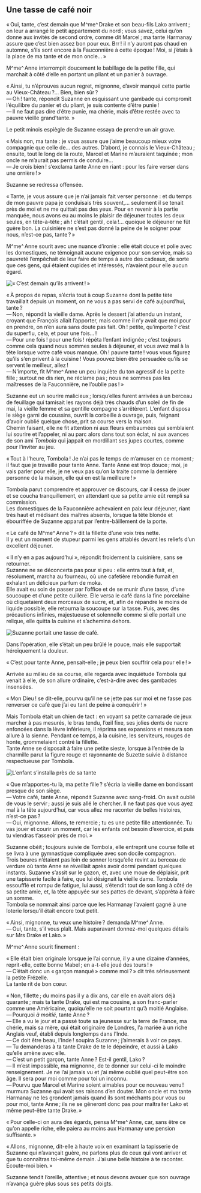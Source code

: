 ## Une tasse de café noir

« Oui, tante, c’est demain que M^me^ Drake et son beau-fils Lako 
arrivent ; on leur a arrangé le petit appartement du nord ; vous savez, 
celui qu’on donne aux invités de second ordre, comme dit Marcel ; ma tante 
Harmanay assure que c’est bien assez bon pour eux. Brr ! il n’y auront 
pas chaud en automne, s’ils sont encore à la Fauconnière à cette 
époque ! Moi, si j’étais à la place de ma tante et de mon oncle… »

M^me^ Anne interrompit doucement le babillage de la petite fille, qui marchait à 
côté d’elle en portant un pliant et un panier à ouvrage.

« Ainsi, tu n’éprouves aucun regret, mignonne, d’avoir manqué cette 
partie au Vieux-Château ?… Bien, bien sûr ?  
— Oh ! tante, répondit Suzanne en esquissant une gambade qui compromit 
l’équilibre du panier et du pliant, je suis contente d’être punie !  
— Il ne faut pas dire d’être punie, ma chérie, mais d’être restée 
avec ta pauvre vieille grand’tante. »

Le petit minois espiègle de Suzanne essaya de prendre un air grave.

« Mais non, ma tante : je vous assure que j’aime beaucoup mieux votre 
compagnie que celle de… des autres. D’abord, je connais le 
Vieux-Château ; ensuite, tout le long de la route, Marcel et Marine 
m’auraient taquinée ; mon oncle ne m’aurait pas permis de conduire…  
— Je crois bien ! s’exclama tante Anne en riant : pour les faire verser 
dans une ornière ! »

Suzanne se redressa offensée.

« Tante, je vous assure que je n’ai jamais fait verser personne : et du 
temps de mon pauvre papa je conduisais très souvent,… seulement il se tenait 
près de moi et ne me quittait pas des yeux. Pour en revenir à la partie 
manquée, nous avons eu au moins le plaisir de déjeuner toutes les deux 
seules, en tête-à-tête ; ah ! c’était gentil, cela !… quoique le 
déjeuner ne fût guère bon. La cuisinière ne s’est pas donné la peine de 
le soigner pour nous, n’est-ce pas, tante ? »

M^me^ Anne sourit avec une nuance d’ironie : elle était douce et polie avec 
les domestiques, ne témoignait aucune exigence pour son service, mais sa 
pauvreté l’empêchait de leur faire de temps à autre des cadeaux, de sorte 
que ces gens, qui étaient cupides et intéressés, n’avaient pour elle aucun 
égard.

![« C’est demain qu’ils arrivent ! »](../images/page021.jpg)

« À propos de repas, s’écria tout à coup Suzanne dont la petite tète 
travaillait depuis un moment, on ne vous a pas servi de café aujourd’hui, 
tante ?  
— Non, répondit la vieille dame. Après le dessert j’ai attendu un 
instant, croyant que François allait l’apporter, mais comme il n’y avait 
que moi pour en prendre, on n’en aura sans doute pas fait. Oh ! petite, 
qu’importe ? c’est du superflu, cela, et pour une fois… !  
— Pour une fois ! pour une fois ! répéta l’enfant indignée ; 
c’est toujours comme cela quand nous sommes seules à déjeuner, et vous avez 
mal à la tête lorsque votre café vous manque. Oh ! pauvre tante ! vous 
vous figurez qu’ils s’en privent à la cuisine ! Vous pouvez bien être 
persuadée qu’ils se servent le meilleur, allez !  
— N’importe, fit M^me^ Anne un peu inquiète du ton agressif de la petite 
fille ; surtout ne dis rien, ne réclame pas ; nous ne sommes pas les 
maîtresses de la Fauconnière, ne l’oublie pas ! »

Suzanne eut un sourire malicieux ; lorsqu’elles furent arrivées à un 
berceau de feuillage qui tamisait les rayons déjà très chauds d’un soleil 
de fin de mai, la vieille femme et sa gentille compagne s’arrêtèrent. 
L’enfant disposa le siège garni de coussins, ouvrit la corbeille à ouvrage, 
puis, feignant d’avoir oublié quelque chose, prit sa course vers la maison.  
Chemin faisant, elle ne fit attention ni aux fleurs embaumées qui semblaient 
lui sourire et l’appeler, ni au parc alors dans tout son éclat, ni aux 
avances de son ami _Tombola_ qui jappait en mordillant ses jupes courtes, comme 
pour l’inviter au jeu.

« Tout à l’heure, Tombola ! Je n’ai pas le temps de m’amuser en ce 
moment ; il faut que je travaille pour tante Anne. Tante Anne est trop 
douce ; moi, je vais parler pour elle, je ne veux pas qu’on la traite comme 
la dernière personne de la maison, elle qui en est la meilleure ! »

Tombola parut comprendre et approuver ce discours, car il cessa de jouer et se 
coucha tranquillement, en attendant que sa petite amie eût rempli sa 
commission.  
Les domestiques de la Fauconnière achevaient en paix leur déjeuner, riant 
très haut et médisant des maîtres absents, lorsque la tête blonde et 
ébouriffée de Suzanne apparut par l’entre-bâillement de la porte.

« Le café de M^me^ Anne ? » dit la fillette d’une voix très nette.  
Il y eut un moment de stupeur parmi les gens attablés devant les reliefs 
d’un excellent déjeuner.

« Il n’y en a pas aujourd’hui », répondit froidement la cuisinière, 
sans se retourner.  
Suzanne ne se déconcerta pas pour si peu : elle entra tout à fait, et, 
résolument, marcha au fourneau, où une cafetière rebondie fumait en exhalant 
un délicieux parfum de moka.  
Elle avait eu soin de passer par l’office et de se munir d’une tasse, 
d’une soucoupe et d’une petite cuillère.
Elle versa le café dans la fine porcelaine où cliquetaient deux morceaux de 
sucre, et, afin de répandre le moins de liquide possible, elle retourna la 
soucoupe sur la tasse. Puis, avec des précautions infinies, majestueuse et 
solennelle comme si elle portait une relique, elle quitta la cuisine et 
s’achemina dehors.

![Suzanne portait une tasse de café.](../images/page023.jpg)

Dans l’opération, elle s’était un peu brûlé le pouce, mais elle 
supportait héroïquement la douleur.

« C’est pour tante Anne, pensait-elle ; je peux bien souffrir cela pour 
elle ! »

Arrivée au milieu de sa course, elle regarda avec inquiétude Tombola qui 
venait à elle, de son allure ordinaire, c’est-à-dire avec des gambades 
insensées.

« Mon Dieu ! se dit-elle, pourvu qu’il ne se jette pas sur moi et ne 
fasse pas renverser ce café que j’ai eu tant de peine à conquérir ! »

Mais Tombola était un chien de tact : en voyant sa petite camarade de jeux 
marcher à pas mesurés, le bras tendu, l’œil fixe, ses jolies dents de 
nacre enfoncées dans la lèvre inférieure, il réprima ses expansions et 
mesura son allure à la sienne. Pendant ce temps, à la cuisine, les 
serviteurs, rouges de honte, grommelaient contré la fillette.  
Tante Anne se disposait à faire une petite sieste, lorsque à l’entrée de 
la charmille parut la figure rouge et rayonnante de Suzette suivie à distance 
respectueuse par Tombola.

![L’enfant s’installa près de sa tante](../images/page025.jpg)

« Que m’apportes-tu là, ma petite fille ? s’écria la vieille dame en 
bondissant presque de son siège.  
— Votre café, tante Anne, répondit Suzanne avec sang-froid. On avait 
oublié de vous le servir ; aussi je suis allé le chercher. Il ne faut pas 
que vous ayez mal à la tête aujourd’hui, car vous allez me raconter de 
belles histoires, n’est-ce pas ?  
— Oui, mignonne. Allons, te remercie ; tu es une petite fille 
attentionnée. Tu vas jouer et courir un moment, car les enfants ont besoin 
d’exercice, et puis tu viendras t’asseoir près de moi. »

Suzanne obéit ; toujours suivie de Tombola, elle entreprit une course folle 
et se livra à une gymnastique compliquée avec son docile compagnon.  
Trois beures n’étaient pas loin de sonner lorsqu’elle revint au berceau de 
verdure où tante Anne se réveillait après avoir dormi pendant quelques 
instants. Suzanne s’assit sur le gazon, et, avec une moue de déplaisir, prit 
une tapisserie facile à faire, que lui désignait la vieille dame. Tombola 
essoufflé et rompu de fatigue, lui aussi, s’étendit tout de son long à 
côté de sa petite amie, et, la tête appuyée sur ses pattes de devant, 
s’apprêta à faire un somme.  
Tombola se nommait ainsi parce que les Harmanay l’avaient gagné à une 
loterie lorsqu’il était encore tout petit.

« Ainsi, mignonne, tu veux une histoire ? demanda M^me^ Anne.  
— Oui, tante, s’il vous plaît. Mais auparavant donnez-moi quelques 
détails sur Mrs Drake et Lako. »

M^me^ Anne sourit finement :

« Elle était bien originale lorsque je l’ai connue, il y a une dizaine 
d’années, reprit-elle, cette bonne Mabel ; en a-t-elle joué des 
tours ! »  
— C’était donc un « garçon manqué » comme moi ? » dit très 
sérieusement la petite Frézelle.  
La tante rit de bon cœur.

« Non, fillette ; du moins pas il y a dix ans, car elle en avait alors 
déjà quarante ; mais ta tante Drake, qui est ma cousine, a son franc-parler 
comme une Américaine, quoiqu’elle ne soit pourtant qu’à moitié Anglaise.  
— Pourquoi _à moitié_, tante Anne ?  
— Elle a vu le jour et a passé toute sa jeunesse sur la terre de France, ma 
chérie, mais sa mère, qui était originaire de Londres, l’a mariée à un 
riche Anglais veuf, établi depuis longtemps dans l’Inde.  
— Ce doit être beau, l’Inde ! soupira Suzanne ; j’aimerais à voir ce 
pays.  
— Tu demanderas à ta tante Drake de te le dépeindre, et aussi à Lako 
qu’elle amène avec elle.  
— C’est un petit garçon, tante Anne ? Est-il gentil, Lako ?  
— Il m’est impossible, ma mignonne, de te donner sur celui-ci le moindre 
renseignement. Je ne l’ai jamais vu et j’ai même oublié quel peut-être 
son âge. Il sera pour moi comme pour toi un inconnu.  
— Pourvu que Marcel et Marine soient aimables pour ce nouveau venu ! 
murmura Suzanne qui avait ses raisons d’en douter. Mon oncle et ma tante 
Harmanay ne les grondent jamais quand ils sont méchants pour vous ou pour moi, 
tante Anne ; ils ne se gêneront donc pas pour maltraiter Lako et même 
peut-être tante Drake. »

« Pour celle-ci on aura des égards, pensa M^me^ Anne, car, sans être ce 
qu’on appelle riche, elle paiera au moins aux Harmanay une pension 
suffisante. »

« Allons, mignonne, dit-elle à haute voix en examinant la tapisserie de 
Suzanne qui n’avançait guère, ne parlons plus de ceux qui vont arriver et 
que tu connaîtras toi-même demain. J’ai une belle histoire à te raconter. 
Écoute-moi bien. »

Suzanne tendit l’oreille, attentive ; et nous devons avouer que son ouvrage 
n’avança guère plus sous ses petits doigts.
